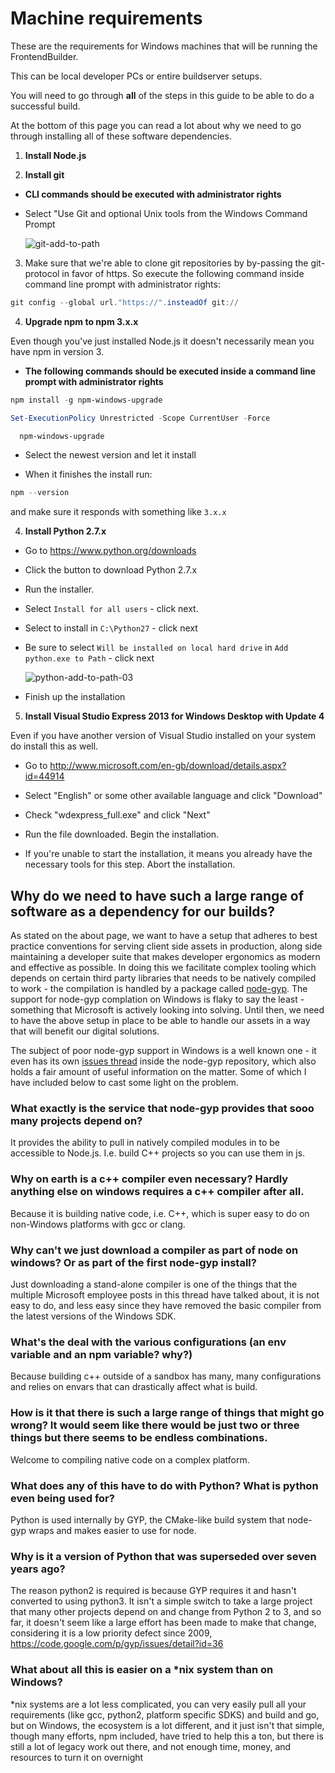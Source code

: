 # Machine requirements

These are the requirements for Windows machines that will be running the FrontendBuilder.

This can be local developer PCs or entire buildserver setups.

You will need to go through **all** of the steps in this guide to be able to do a successful build.

At the bottom of this page you can read a lot about why we need to go through installing all of these software dependencies.

1) **Install Node.js**

2) **Install git**

  * **CLI commands should be executed with administrator rights**

  * Select "Use Git and optional Unix tools from the Windows Command Prompt

    ![git-add-to-path](https://cloud.githubusercontent.com/assets/248851/10457533/212b82ac-71c7-11e5-87a2-09a32b3e3438.png)


3) Make sure that we're able to clone git repositories by by-passing the git-protocol in favor of https. So execute the following command inside command line prompt with administrator rights:

  ```powershell
git config --global url."https://".insteadOf git://
  ```


4) **Upgrade npm to npm 3.x.x**

Even though you've just installed Node.js it doesn't necessarily mean you have npm in version 3.

  * **The following commands should be executed inside a command line prompt with administrator rights**

  ```powershell
npm install -g npm-windows-upgrade
  ```

  ```powershell
Set-ExecutionPolicy Unrestricted -Scope CurrentUser -Force
  ```

  ```powershell
    npm-windows-upgrade
  ```

  * Select the newest version and let it install

  * When it finishes the install run:

  ```powershell
  npm --version
  ```

  and make sure it responds with something like ```3.x.x```


4) **Install Python 2.7.x**

  * Go to https://www.python.org/downloads

  * Click the button to download Python 2.7.x

  * Run the installer.

  * Select ```Install for all users``` - click next.

  * Select to install in ```C:\Python27``` - click next

  * Be sure to select ```Will be installed on local hard drive``` in ```Add python.exe to Path``` - click next

    ![python-add-to-path-03](https://cloud.githubusercontent.com/assets/248851/10457509/0dd59e4a-71c7-11e5-9a3e-7e928694d602.png)

  * Finish up the installation

5) **Install Visual Studio Express 2013 for Windows Desktop with Update 4**

Even if you have another version of Visual Studio installed on your system do install this as well.

 * Go to http://www.microsoft.com/en-gb/download/details.aspx?id=44914

 * Select "English" or some other available language and click "Download"

 * Check "wdexpress_full.exe" and click "Next"

 * Run the file downloaded. Begin the installation.

 * If you're unable to start the installation, it means you already have the necessary tools for this step. Abort the installation.

## Why do we need to have such a large range of software as a dependency for our builds?

As stated on the about page, we want to have a setup that adheres to best practice conventions for serving client side assets in production, along side maintaining a developer suite that makes developer ergonomics as modern and effective as possible. In doing this we facilitate complex tooling which depends on certain third party libraries that needs to be natively compiled to work - the compilation is handled by a package called [node-gyp](https://github.com/nodejs/node-gyp). The support for node-gyp complation on Windows is flaky to say the least - something that Microsoft is actively looking into solving. Until then, we need to have the above setup in place to be able to handle our assets in a way that will benefit our digital solutions.

The subject of poor node-gyp support in Windows is a well known one - it even has its own [issues thread](https://github.com/nodejs/node-gyp/issues/629) inside the node-gyp repository, which also holds a fair amount of useful information on the matter. Some of which I have included below to cast some light on the problem.

  
### What exactly is the service that node-gyp provides that sooo many projects depend on?

It provides the ability to pull in natively compiled modules in to be accessible to Node.js. I.e. build C++ projects so you can use them in js.

### Why on earth is a c++ compiler even necessary? Hardly anything else on windows requires a c++ compiler after all.

Because it is building native code, i.e. C++, which is super easy to do on non-Windows platforms with gcc or clang.

### Why can't we just download a compiler as part of node on windows? Or as part of the first node-gyp install?

Just downloading a stand-alone compiler is one of the things that the multiple Microsoft employee posts in this thread have talked about, it is not easy to do, and less easy since they have removed the basic compiler from the latest versions of the Windows SDK.

### What's the deal with the various configurations (an env variable and an npm variable? why?)

Because building c++ outside of a sandbox has many, many configurations and relies on envars that can drastically affect what is build.

### How is it that there is such a large range of things that might go wrong? It would seem like there would be just two or three things but there seems to be endless combinations.

Welcome to compiling native code on a complex platform.

### What does any of this have to do with Python? What is python even being used for?

Python is used internally by GYP, the CMake-like build system that node-gyp wraps and makes easier to use for node.

### Why is it a version of Python that was superseded over seven years ago?

The reason python2 is required is because GYP requires it and hasn't converted to using python3. It isn't a simple switch to take a large project that many other projects depend on and change from Python 2 to 3, and so far, it doesn't seem like a large effort has been made to make that change, considering it is a low priority defect since 2009, https://code.google.com/p/gyp/issues/detail?id=36

### What about all this is easier on a *nix system than on Windows?

*nix systems are a lot less complicated, you can very easily pull all your requirements (like gcc, python2, platform specific SDKS) and build and go, but on Windows, the ecosystem is a lot different, and it just isn't that simple, though many efforts, npm included, have tried to help this a ton, but there is still a lot of legacy work out there, and not enough time, money, and resources to turn it on overnight